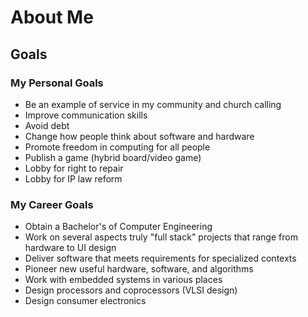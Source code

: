 # About Me

## Goals

### My Personal Goals
* Be an example of service in my community and church calling
* Improve communication skills
* Avoid debt
* Change how people think about software and hardware
* Promote freedom in computing for all people
* Publish a game (hybrid board/video game)
* Lobby for right to repair
* Lobby for IP law reform

### My Career Goals
* Obtain a Bachelor's of Computer Engineering
* Work on several aspects truly "full stack" projects that range from hardware to UI design
* Deliver software that meets requirements for specialized contexts
* Pioneer new useful hardware, software, and algorithms
* Work with embedded systems in various places
* Design processors and coprocessors (VLSI design)
* Design consumer electronics
